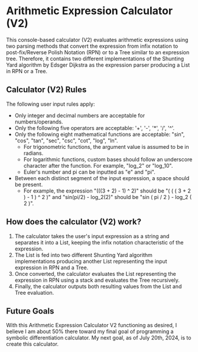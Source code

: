 # Arithmetic Expression Calculator (V2)
This console-based calculator (V2) evaluates arithmetic expressions using two parsing methods that convert the expression from infix notation to post-fix/Reverse Polish Notation (RPN) or to a Tree similar to an expression tree. Therefore, it contains two different implementations of the Shunting Yard algorithm by Edsger Dijkstra as the expression parser producing a List in RPN or a Tree.

## Calculator (V2) Rules
The following user input rules apply:
  - Only integer and decimal numbers are acceptable for numbers/operands.
  - Only the following five operators are acceptable: '+', '-', '*', '/', '^'.
  - Only the following eight mathematical functions are acceptable: "sin", "cos", "tan", "sec", "csc", "cot", "log", "ln".
    - For trigonometric functions, the argument value is assumed to be in radians.
    - For logarithmic functions, custom bases should follow an underscore character after the function. For example, "log_2" or "log_10".
    - Euler's number and pi can be inputted as "e" and "pi".
  - Between each distinct segment of the input expression, a space should be present.
    - For example, the expression "(((3 + 2) - 1) ^ 2)" should be "( ( ( 3 + 2 ) - 1 ) ^ 2 )" and "sin(pi/2) - log_2(2)" should be "sin ( pi / 2 ) - log_2 ( 2 )".

## How does the calculator (V2) work?
  1. The calculator takes the user's input expression as a string and separates it into a List, keeping the infix notation characteristic of the expression.
  2. The List is fed into two different Shunting Yard algorithm implementations producing another List representing the input expression in RPN and a Tree.
  3. Once converted, the calculator evaluates the List representing the expression in RPN using a stack and evaluates the Tree recursively.
  4. Finally, the calculator outputs both resulting values from the List and Tree evaluation.

## Future Goals
With this Arithmetic Expression Calculator V2 functioning as desired, I believe I am about 50% there toward my final goal of programming a symbolic differentiation calculator. My next goal, as of July 20th, 2024, is to create this calculator.
